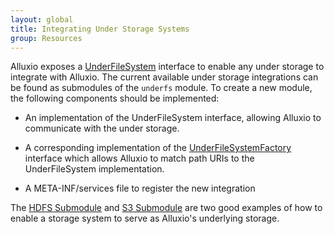 ```yaml
---
layout: global
title: Integrating Under Storage Systems
group: Resources
---
```


Alluxio exposes a
[UnderFileSystem](https://github.com/amplab/alluxio/blob/master/common/src/main/java/alluxio/underfs/UnderFileSystem.java)
interface to enable any under storage to integrate with Alluxio. The current available under storage
integrations can be found as submodules of the `underfs` module. To create a new module, the
following components should be implemented:

* An implementation of the UnderFileSystem interface, allowing Alluxio to communicate with the
under storage.

* A corresponding implementation of the
[UnderFileSystemFactory](https://github.com/amplab/alluxio/blob/master/common/src/main/java/alluxio/underfs/UnderFileSystemFactory.java)
interface which allows Alluxio to match path URIs to the UnderFileSystem implementation.

* A META-INF/services file to register the new integration

The [HDFS Submodule](https://github.com/amplab/alluxio/tree/master/underfs/hdfs) and
[S3 Submodule](https://github.com/amplab/alluxio/tree/master/underfs/s3) are two good examples of
how to enable a storage system to serve as Alluxio's underlying storage.
